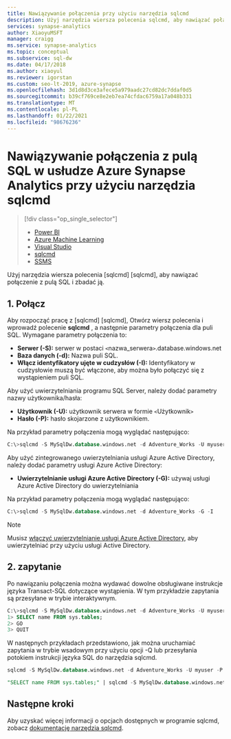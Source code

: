 ```yaml
---
title: Nawiązywanie połączenia przy użyciu narzędzia sqlcmd
description: Użyj narzędzia wiersza polecenia sqlcmd, aby nawiązać połączenie z pulą SQL Synapse i wysłać do niej zapytanie.
services: synapse-analytics
author: XiaoyuMSFT
manager: craigg
ms.service: synapse-analytics
ms.topic: conceptual
ms.subservice: sql-dw
ms.date: 04/17/2018
ms.author: xiaoyul
ms.reviewer: igorstan
ms.custom: seo-lt-2019, azure-synapse
ms.openlocfilehash: 3d1d8d3ce3afece5a979aadc27cd82dc7ddaf0d5
ms.sourcegitcommit: b39cf769ce8e2eb7ea74cfdac6759a17a048b331
ms.translationtype: MT
ms.contentlocale: pl-PL
ms.lasthandoff: 01/22/2021
ms.locfileid: "98676236"
---
```

# <a name="connect-to-sql-pool-in-azure-synapse-analytics-with-sqlcmd"></a>Nawiązywanie połączenia z pulą SQL w usłudze Azure Synapse Analytics przy użyciu narzędzia sqlcmd

> [!div class="op_single_selector"]
>
> * [Power BI](/power-bi/connect-data/service-azure-sql-data-warehouse-with-direct-connect)
> * [Azure Machine Learning](sql-data-warehouse-get-started-analyze-with-azure-machine-learning.md)
> * [Visual Studio](sql-data-warehouse-query-visual-studio.md)
> * [sqlcmd](sql-data-warehouse-get-started-connect-sqlcmd.md)
> * [SSMS](sql-data-warehouse-query-ssms.md)

Użyj narzędzia wiersza polecenia [sqlcmd] [sqlcmd], aby nawiązać połączenie z pulą SQL i zbadać ją.  

## <a name="1-connect"></a>1. Połącz

Aby rozpocząć pracę z [sqlcmd] [sqlcmd], Otwórz wiersz polecenia i wprowadź polecenie **sqlcmd** , a następnie parametry połączenia dla puli SQL. Wymagane parametry połączenia to:

* **Serwer (-S):** serwer w postaci `<`nazwa_serwera`>`.database.windows.net
* **Baza danych (-d):** Nazwa puli SQL.
* **Włącz identyfikatory ujęte w cudzysłów (-I):** Identyfikatory w cudzysłowie muszą być włączone, aby można było połączyć się z wystąpieniem puli SQL.

Aby użyć uwierzytelniania programu SQL Server, należy dodać parametry nazwy użytkownika/hasła:

* **Użytkownik (-U):** użytkownik serwera w formie `<`Użytkownik`>`
* **Hasło (-P):** hasło skojarzone z użytkownikiem.

Na przykład parametry połączenia mogą wyglądać następująco:

```sql
C:\>sqlcmd -S MySqlDw.database.windows.net -d Adventure_Works -U myuser -P myP@ssword -I
```

Aby użyć zintegrowanego uwierzytelniania usługi Azure Active Directory, należy dodać parametry usługi Azure Active Directory:

* **Uwierzytelnianie usługi Azure Active Directory (-G):** używaj usługi Azure Active Directory do uwierzytelniania

Na przykład parametry połączenia mogą wyglądać następująco:

```sql
C:\>sqlcmd -S MySqlDw.database.windows.net -d Adventure_Works -G -I
```

> [!NOTE]
> Musisz [włączyć uwierzytelnianie usługi Azure Active Directory](sql-data-warehouse-authentication.md), aby uwierzytelniać przy użyciu usługi Active Directory.

## <a name="2-query"></a>2. zapytanie

Po nawiązaniu połączenia można wydawać dowolne obsługiwane instrukcje języka Transact-SQL dotyczące wystąpienia.  W tym przykładzie zapytania są przesyłane w trybie interaktywnym.

```sql
C:\>sqlcmd -S MySqlDw.database.windows.net -d Adventure_Works -U myuser -P myP@ssword -I
1> SELECT name FROM sys.tables;
2> GO
3> QUIT
```

W następnych przykładach przedstawiono, jak można uruchamiać zapytania w trybie wsadowym przy użyciu opcji -Q lub przesyłania potokiem instrukcji języka SQL do narzędzia sqlcmd.

```sql
sqlcmd -S MySqlDw.database.windows.net -d Adventure_Works -U myuser -P myP@ssword -I -Q "SELECT name FROM sys.tables;"
```

```sql
"SELECT name FROM sys.tables;" | sqlcmd -S MySqlDw.database.windows.net -d Adventure_Works -U myuser -P myP@ssword -I > .\tables.out
```

## <a name="next-steps"></a>Następne kroki

Aby uzyskać więcej informacji o opcjach dostępnych w programie sqlcmd, zobacz [dokumentację narzędzia sqlcmd](/sql/tools/sqlcmd-utility?toc=/azure/synapse-analytics/sql-data-warehouse/toc.json&bc=/azure/synapse-analytics/sql-data-warehouse/breadcrumb/toc.json&view=azure-sqldw-latest&preserve-view=true).